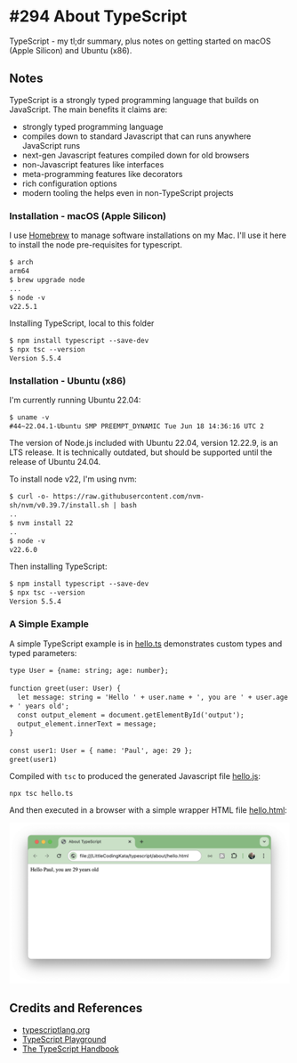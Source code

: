# #294 About TypeScript

TypeScript - my tl;dr summary, plus notes on getting started on macOS (Apple Silicon) and Ubuntu (x86).

## Notes

TypeScript is a strongly typed programming language that builds on JavaScript.
The main benefits it claims are:

* strongly typed programming language
* compiles down to standard Javascript that can runs anywhere JavaScript runs
* next-gen Javascript features compiled down for old browsers
* non-Javascript features like interfaces
* meta-programming features like decorators
* rich configuration options
* modern tooling the helps even in non-TypeScript projects

### Installation - macOS (Apple Silicon)

I use [Homebrew](https://brew.sh/) to manage software installations on my Mac. I'll use it here to install the node pre-requisites for typescript.

    $ arch
    arm64
    $ brew upgrade node
    ...
    $ node -v
    v22.5.1

Installing TypeScript, local to this folder

    $ npm install typescript --save-dev
    $ npx tsc --version
    Version 5.5.4

### Installation - Ubuntu (x86)

I'm currently running Ubuntu 22.04:

    $ uname -v
    #44~22.04.1-Ubuntu SMP PREEMPT_DYNAMIC Tue Jun 18 14:36:16 UTC 2

The version of Node.js included with Ubuntu 22.04, version 12.22.9, is an LTS release. It is technically outdated, but should be supported until the release of Ubuntu 24.04.

To install node v22, I'm using nvm:

    $ curl -o- https://raw.githubusercontent.com/nvm-sh/nvm/v0.39.7/install.sh | bash
    ..
    $ nvm install 22
    ..
    $ node -v
    v22.6.0

Then installing TypeScript:

    $ npm install typescript --save-dev
    $ npx tsc --version
    Version 5.5.4

### A Simple Example

A simple TypeScript example is in [hello.ts](./hello.ts) demonstrates custom types and typed parameters:

    type User = {name: string; age: number};

    function greet(user: User) {
      let message: string = 'Hello ' + user.name + ', you are ' + user.age + ' years old';
      const output_element = document.getElementById('output');
      output_element.innerText = message;
    }

    const user1: User = { name: 'Paul', age: 29 };
    greet(user1)

Compiled with `tsc` to produced the generated Javascript file [hello.js](./hello.js):

    npx tsc hello.ts

And then executed in a browser with a simple wrapper HTML file [hello.html](./hello.html):

[![hello](./assets/hello.png)](./hello.html)

## Credits and References

* [typescriptlang.org](https://www.typescriptlang.org/)
* [TypeScript Playground](https://www.typescriptlang.org/play)
* [The TypeScript Handbook](https://www.typescriptlang.org/docs/handbook/intro.html)
